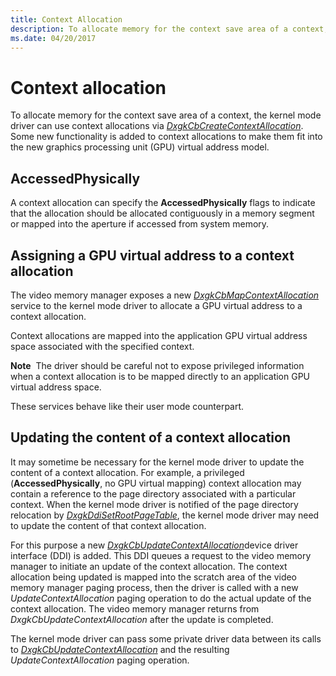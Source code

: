 ```yaml
---
title: Context Allocation
description: To allocate memory for the context save area of a context, the kernel mode driver can use context allocations via DxgkCbCreateContextAllocation.
ms.date: 04/20/2017
---
```


# Context allocation


To allocate memory for the context save area of a context, the kernel mode driver can use context allocations via [*DxgkCbCreateContextAllocation*](/windows-hardware/drivers/ddi/d3dkmddi/nc-d3dkmddi-dxgkcb_createcontextallocation). Some new functionality is added to context allocations to make them fit into the new graphics processing unit (GPU) virtual address model.

## <span id="AccessedPhysically"></span><span id="accessedphysically"></span><span id="ACCESSEDPHYSICALLY"></span>AccessedPhysically


A context allocation can specify the **AccessedPhysically** flags to indicate that the allocation should be allocated contiguously in a memory segment or mapped into the aperture if accessed from system memory.

## <span id="Assigning_a_GPU_virtual_address_to_a_context_allocation"></span><span id="assigning_a_gpu_virtual_address_to_a_context_allocation"></span><span id="ASSIGNING_A_GPU_VIRTUAL_ADDRESS_TO_A_CONTEXT_ALLOCATION"></span>Assigning a GPU virtual address to a context allocation


The video memory manager exposes a new [*DxgkCbMapContextAllocation*](/windows-hardware/drivers/ddi/d3dkmddi/nc-d3dkmddi-dxgkcb_mapcontextallocation) service to the kernel mode driver to allocate a GPU virtual address to a context allocation.

Context allocations are mapped into the application GPU virtual address space associated with the specified context.

**Note**  The driver should be careful not to expose privileged information when a context allocation is to be mapped directly to an application GPU virtual address space.

 

These services behave like their user mode counterpart.

## <span id="Updating_the_content_of_a_context_allocation"></span><span id="updating_the_content_of_a_context_allocation"></span><span id="UPDATING_THE_CONTENT_OF_A_CONTEXT_ALLOCATION"></span>Updating the content of a context allocation


It may sometime be necessary for the kernel mode driver to update the content of a context allocation. For example, a privileged (**AccessedPhysically**, no GPU virtual mapping) context allocation may contain a reference to the page directory associated with a particular context. When the kernel mode driver is notified of the page directory relocation by [*DxgkDdiSetRootPageTable*](/windows-hardware/drivers/ddi/d3dkmddi/nc-d3dkmddi-dxgkddi_setrootpagetable), the kernel mode driver may need to update the content of that context allocation.

For this purpose a new [*DxgkCbUpdateContextAllocation*](/windows-hardware/drivers/ddi/d3dkmddi/nc-d3dkmddi-dxgkcb_updatecontextallocation)device driver interface (DDI) is added. This DDI queues a request to the video memory manager to initiate an update of the context allocation. The context allocation being updated is mapped into the scratch area of the video memory manager paging process, then the driver is called with a new *UpdateContextAllocation* paging operation to do the actual update of the context allocation. The video memory manager returns from *DxgkCbUpdateContextAllocation* after the update is completed.

The kernel mode driver can pass some private driver data between its calls to [*DxgkCbUpdateContextAllocation*](/windows-hardware/drivers/ddi/d3dkmddi/nc-d3dkmddi-dxgkcb_updatecontextallocation) and the resulting *UpdateContextAllocation* paging operation.

 

